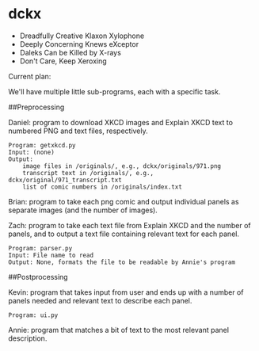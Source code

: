 # dckx

* Dreadfully Creative Klaxon Xylophone
* Deeply Concerning Knews eXceptor
* Daleks Can be Killed by X-rays
* Don't Care, Keep Xeroxing

Current plan:

We'll have multiple little sub-programs, each with a specific task.

##Preprocessing

Daniel: program to download XKCD images and Explain XKCD text to numbered
PNG and text files, respectively.

	Program: getxkcd.py
	Input: (none)
	Output:
		image files in /originals/, e.g., dckx/originals/971.png
		transcript text in /originals/, e.g., dckx/original/971_transcript.txt
		list of comic numbers in /originals/index.txt

Brian: program to take each png comic and output individual panels as
separate images (and the number of images).

Zach: program to take each text file from Explain XKCD and the number of
panels, and to output a text file containing relevant text for each panel.

	Program: parser.py
	Input: File name to read
	Output: None, formats the file to be readable by Annie's program

##Postprocessing

Kevin: program that takes input from user and ends up with a number of panels
needed and relevant text to describe each panel.

	Program: ui.py

Annie: program that matches a bit of text to the most relevant panel
description.


